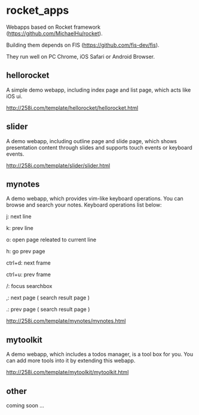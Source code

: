 rocket_apps
===========

Webapps based on Rocket framework (<https://github.com/MichaelHu/rocket>).

Building them depends on FIS (<https://github.com/fis-dev/fis>).

They run well on PC Chrome, iOS Safari or Android Browser.

## hellorocket

A simple demo webapp, including index page and list page, which acts like iOS ui.

<http://258i.com/template/hellorocket/hellorocket.html>

## slider

A demo webapp, including outline page and slide page, which shows presentation content through slides and supports touch events or keyboard events.

<http://258i.com/template/slider/slider.html>

## mynotes

A demo webapp, which provides vim-like keyboard operations. You can browse and search your notes. Keyboard operations list below:

j: next line

k: prev line

o: open page releated to current line

h: go prev page

ctrl+d: next frame

ctrl+u: prev frame

/: focus searchbox

,: next page ( search result page )

.: prev page ( search result page )

<http://258i.com/template/mynotes/mynotes.html>

## mytoolkit

A demo webapp, which includes a todos manager, is a tool box for you. You can add more tools into it by extending this webapp.

<http://258i.com/template/mytoolkit/mytoolkit.html>

## other 

coming soon ...
